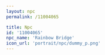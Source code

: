 ```yaml
---
layout: npc
permalink: /11004065

title: Npc
id: '11004065'
npc_name: 'Rainbow Bridge'
icon_url: 'portrait/npc/dummy_p.png'
---
```

